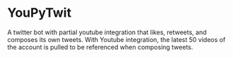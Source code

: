 # YouPyTwit
A twitter bot with partial youtube integration that likes, retweets, and composes its own tweets. With Youtube integration, the latest 50 videos of the account is pulled to be referenced when composing tweets.

